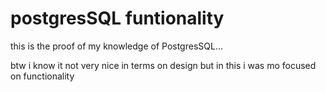 <h1>postgresSQL funtionality</h1>
<p>this is the proof of my knowledge of PostgresSQL...</p>
<p>btw i know it not very nice in terms on design but in this i was mo focused on functionality</p>
